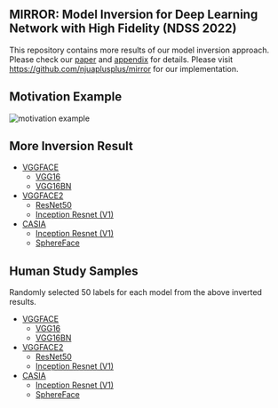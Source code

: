 ## MIRROR: Model Inversion for Deep Learning Network with High Fidelity (NDSS 2022)

This repository contains more results of our model inversion approach.
Please check our [paper](paper/NDSS_2022_Model_Inversion.pdf) and [appendix](paper/NDSS_2022_Model_Inversion_appendix.pdf) for details.
Please visit https://github.com/njuaplusplus/mirror for our implementation.

## Motivation Example

![motivation example](inversion_results/paper/motivation_inversions.png)

## More Inversion Result

- [VGGFACE](inversion_results/vggface/)
   - [VGG16](inversion_results/vggface/vgg16/)
   - [VGG16BN](inversion_results/vggface/vgg16bn/)
- [VGGFACE2](inversion_results/vggface2/)
   - [ResNet50](inversion_results/vggface2/resnet50/)
   - [Inception Resnet (V1)](inversion_results/vggface2/inception_resnetv1_vggface2/)
- [CASIA](inversion_results/casia/)
   - [Inception Resnet (V1)](inversion_results/casia/inception_resnetv1_casia/)
   - [SphereFace](inversion_results/casia/sphere20a/)

## Human Study Samples

Randomly selected 50 labels for each model from the above inverted results.

- [VGGFACE](inversion_results/human_study/vggface/)
   - [VGG16](inversion_results/human_study/vggface/vgg16/)
   - [VGG16BN](inversion_results/human_study/vggface/vgg16bn/)
- [VGGFACE2](inversion_results/human_study/vggface2/)
   - [ResNet50](inversion_results/human_study/vggface2/resnet50/)
   - [Inception Resnet (V1)](inversion_results/human_study/vggface2/inception_resnetv1_vggface2/)
- [CASIA](inversion_results/human_study/casia/)
   - [Inception Resnet (V1)](inversion_results/human_study/casia/inception_resnetv1_casia/)
   - [SphereFace](inversion_results/human_study/casia/sphere20a/)
